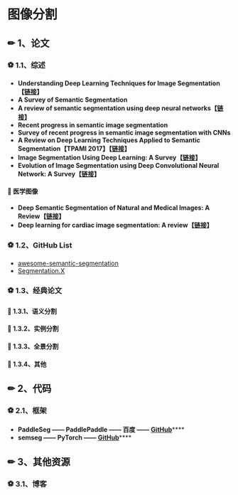 # 图像分割

## ✏ 1、论文

### ⚽ 1.1、综述

*  **Understanding Deep Learning Techniques for Image Segmentation 【**[**链接**](https://arxiv.org/abs/1907.06119)**】**
*  **A Survey of Semantic Segmentation**
*  **A review of semantic segmentation using deep neural networks【**[**链接**](https://link.springer.com/article/10.1007/s13735-017-0141-z)**】**
*  **Recent progress in semantic image segmentation**
*  **Survey of recent progress in semantic image segmentation with CNNs**
*  **A Review on Deep Learning Techniques Applied to Semantic Segmentation【TPAMI 2017】【**[**链接**](https://arxiv.org/abs/1704.06857)**】**
*  **Image Segmentation Using Deep Learning: A Survey【**[**链接**](https://arxiv.org/pdf/2001.05566.pdf)**】**
*  **Evolution of Image Segmentation using Deep Convolutional Neural Network: A Survey【**[**链接**](https://arxiv.org/pdf/2001.04074.pdf)**】**

#### 💎 医学图像

*  **Deep Semantic Segmentation of Natural and Medical Images: A Review【**[**链接**](https://arxiv.org/abs/1910.07655)**】**
*  **Deep learning for cardiac image segmentation: A review【**[**链接**](https://arxiv.org/abs/1911.03723)**】**

### ⚽ 1.2、GitHub List

*  [awesome-semantic-segmentation](https://github.com/mrgloom/awesome-semantic-segmentation)
*  [Segmentation.X](https://github.com/wutianyiRosun/Segmentation.X)

### ⚽ 1.3、经典论文

#### 💎 1.3.1、语义分割

#### 💎 1.3.2、实例分割

#### 💎 1.3.3、全景分割

#### 💎 1.3.4、其他

## ✏ 2、代码

### ⚽ 2.1、框架

* **PaddleSeg —— PaddlePaddle —— 百度 ——** [**GitHub**](https://github.com/PaddlePaddle/PaddleSeg)\*\*\*\*
* **semseg —— PyTorch ——** [**GitHub**](https://github.com/guanfuchen/semseg)\*\*\*\*

## ✏ 3、其他资源

### ⚽ 3.1、博客

